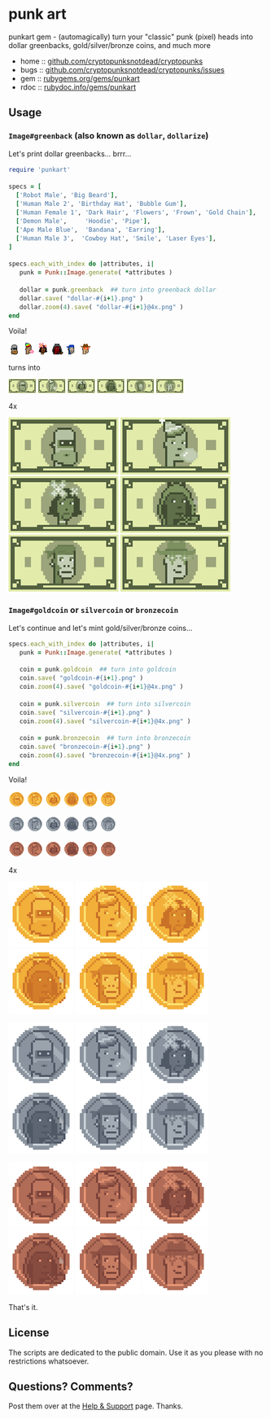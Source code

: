# punk art

punkart gem - (automagically) turn your "classic" punk (pixel) heads into dollar greenbacks, gold/silver/bronze coins, and much more



* home  :: [github.com/cryptopunksnotdead/cryptopunks](https://github.com/cryptopunksnotdead/cryptopunks)
* bugs  :: [github.com/cryptopunksnotdead/cryptopunks/issues](https://github.com/cryptopunksnotdead/cryptopunks/issues)
* gem   :: [rubygems.org/gems/punkart](https://rubygems.org/gems/punkart)
* rdoc  :: [rubydoc.info/gems/punkart](http://rubydoc.info/gems/punkart)




## Usage


### `Image#greenback` (also known as `dollar`, `dollarize`)



Let's print dollar greenbacks... brrr...

``` ruby
require 'punkart'

specs = [
  ['Robot Male', 'Big Beard'],
  ['Human Male 2', 'Birthday Hat', 'Bubble Gum'],
  ['Human Female 1', 'Dark Hair', 'Flowers', 'Frown', 'Gold Chain'],
  ['Demon Male',     'Hoodie', 'Pipe'],
  ['Ape Male Blue',  'Bandana', 'Earring'],
  ['Human Male 3',  'Cowboy Hat', 'Smile', 'Laser Eyes'],
]

specs.each_with_index do |attributes, i|
   punk = Punk::Image.generate( *attributes )

   dollar = punk.greenback  ## turn into greenback dollar
   dollar.save( "dollar-#{i+1}.png" )
   dollar.zoom(4).save( "dollar-#{i+1}@4x.png" )
end
```


Voila!

![](i/punk-1.png)
![](i/punk-2.png)
![](i/punk-3.png)
![](i/punk-4.png)
![](i/punk-5.png)
![](i/punk-6.png)

turns into

![](i/dollar-1.png)
![](i/dollar-2.png)
![](i/dollar-3.png)
![](i/dollar-4.png)
![](i/dollar-5.png)
![](i/dollar-6.png)

4x

![](i/dollar-1@4x.png)
![](i/dollar-2@4x.png)
![](i/dollar-3@4x.png)
![](i/dollar-4@4x.png)
![](i/dollar-5@4x.png)
![](i/dollar-6@4x.png)



### `Image#goldcoin` or `silvercoin` or `bronzecoin`

Let's continue and let's mint gold/silver/bronze coins...

``` ruby
specs.each_with_index do |attributes, i|
   punk = Punk::Image.generate( *attributes )

   coin = punk.goldcoin  ## turn into goldcoin
   coin.save( "goldcoin-#{i+1}.png" )
   coin.zoom(4).save( "goldcoin-#{i+1}@4x.png" )

   coin = punk.silvercoin  ## turn into silvercoin
   coin.save( "silvercoin-#{i+1}.png" )
   coin.zoom(4).save( "silvercoin-#{i+1}@4x.png" )

   coin = punk.bronzecoin  ## turn into bronzecoin
   coin.save( "bronzecoin-#{i+1}.png" )
   coin.zoom(4).save( "bronzecoin-#{i+1}@4x.png" )
end
```


Voila!

![](i/goldcoin-1.png)
![](i/goldcoin-2.png)
![](i/goldcoin-3.png)
![](i/goldcoin-4.png)
![](i/goldcoin-5.png)
![](i/goldcoin-6.png)

![](i/silvercoin-1.png)
![](i/silvercoin-2.png)
![](i/silvercoin-3.png)
![](i/silvercoin-4.png)
![](i/silvercoin-5.png)
![](i/silvercoin-6.png)

![](i/bronzecoin-1.png)
![](i/bronzecoin-2.png)
![](i/bronzecoin-3.png)
![](i/bronzecoin-4.png)
![](i/bronzecoin-5.png)
![](i/bronzecoin-6.png)


4x

![](i/goldcoin-1@4x.png)
![](i/goldcoin-2@4x.png)
![](i/goldcoin-3@4x.png)
![](i/goldcoin-4@4x.png)
![](i/goldcoin-5@4x.png)
![](i/goldcoin-6@4x.png)

![](i/silvercoin-1@4x.png)
![](i/silvercoin-2@4x.png)
![](i/silvercoin-3@4x.png)
![](i/silvercoin-4@4x.png)
![](i/silvercoin-5@4x.png)
![](i/silvercoin-6@4x.png)

![](i/bronzecoin-1@4x.png)
![](i/bronzecoin-2@4x.png)
![](i/bronzecoin-3@4x.png)
![](i/bronzecoin-4@4x.png)
![](i/bronzecoin-5@4x.png)
![](i/bronzecoin-6@4x.png)



That's it.


## License

The scripts are dedicated to the public domain.
Use it as you please with no restrictions whatsoever.


## Questions? Comments?

Post them over at the [Help & Support](https://github.com/geraldb/help) page. Thanks.


